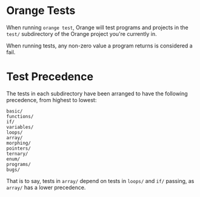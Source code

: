 # Orange Tests

When running `orange test`, Orange will test programs and projects in the `test/` subdirectory of the Orange project you're currently in. 

When running tests, any non-zero value a program returns is considered a fail. 

# Test Precedence 

The tests in each subdirectory have been arranged to have the following precedence, from highest to lowest:

```
basic/
functions/
if/
variables/
loops/
array/
morphing/
pointers/
ternary/
enum/
programs/
bugs/
``` 

That is to say, tests in `array/` depend on tests in `loops/` and `if/` passing, as `array/` has a lower precedence. 
